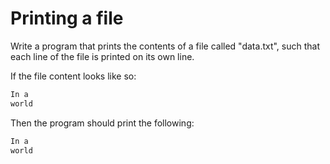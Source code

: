 
# Printing a file

Write a program that prints the contents of a file called "data.txt", such that each line of the file is printed on its own line.

If the file content looks like so:

```markdown
In a
world
```

Then the program should print the following:

```markdown
In a
world
```
